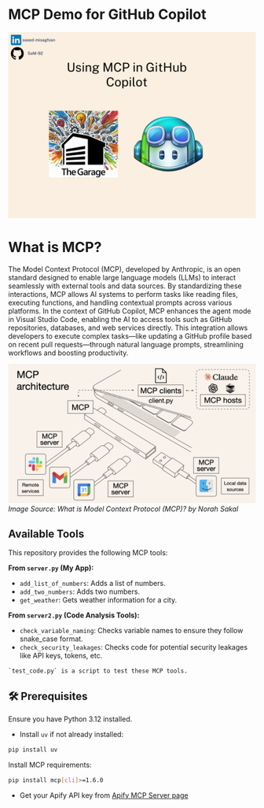 # MCP Demo for GitHub Copilot

![MCP Demo Title](image/title.png)

# What is MCP?

The Model Context Protocol (MCP), developed by Anthropic, is an open standard designed to enable large language models (LLMs) to interact seamlessly with external tools and data sources. By standardizing these interactions, MCP allows AI systems to perform tasks like reading files, executing functions, and handling contextual prompts across various platforms. In the context of GitHub Copilot, MCP enhances the agent mode in Visual Studio Code, enabling the AI to access tools such as GitHub repositories, databases, and web services directly. This integration allows developers to execute complex tasks—like updating a GitHub profile based on recent pull requests—through natural language prompts, streamlining workflows and boosting productivity.

![MCP Demo Title](image/what-is-mcp.png)
*Image Source: What is Model Context Protocol (MCP)? by Norah Sakal*

## Available Tools

This repository provides the following MCP tools:

**From `server.py` (My App):**

- `add_list_of_numbers`: Adds a list of numbers.
- `add_two_numbers`: Adds two numbers.
- `get_weather`: Gets weather information for a city.

**From `server2.py` (Code Analysis Tools):**

- `check_variable_naming`: Checks variable names to ensure they follow snake_case format.
- `check_security_leakages`: Checks code for potential security leakages like API keys, tokens, etc.

````
`test_code.py` is a script to test these MCP tools.
````

## 🛠️ Prerequisites

Ensure you have Python 3.12 installed.

- Install `uv` if not already installed:
```bash
pip install uv
```

Install MCP requirements:
```bash
pip install mcp[cli]>=1.6.0
```

- Get your Apify API key from [Apify MCP Server page](https://apify.com/apify/actors-mcp-server)




